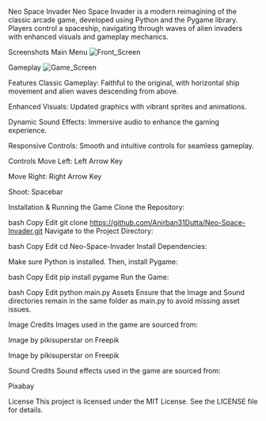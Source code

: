 Neo Space Invader
Neo Space Invader is a modern reimagining of the classic arcade game, developed using Python and the Pygame library. Players control a spaceship, navigating through waves of alien invaders with enhanced visuals and gameplay mechanics.

Screenshots
Main Menu
![Front_Screen](https://github.com/user-attachments/assets/e5743580-1770-46a0-9094-34f971f3e997)


Gameplay
![Game_Screen](https://github.com/user-attachments/assets/60ffd482-6a1f-4e9b-b91b-64a6e232611c)


Features
Classic Gameplay: Faithful to the original, with horizontal ship movement and alien waves descending from above.

Enhanced Visuals: Updated graphics with vibrant sprites and animations.

Dynamic Sound Effects: Immersive audio to enhance the gaming experience.

Responsive Controls: Smooth and intuitive controls for seamless gameplay.

Controls
Move Left: Left Arrow Key

Move Right: Right Arrow Key

Shoot: Spacebar

Installation & Running the Game
Clone the Repository:

bash
Copy
Edit
git clone https://github.com/Anirban31Dutta/Neo-Space-Invader.git
Navigate to the Project Directory:

bash
Copy
Edit
cd Neo-Space-Invader
Install Dependencies:

Make sure Python is installed. Then, install Pygame:

bash
Copy
Edit
pip install pygame
Run the Game:

bash
Copy
Edit
python main.py
Assets
Ensure that the Image and Sound directories remain in the same folder as main.py to avoid missing asset issues.

Image Credits
Images used in the game are sourced from:

Image by pikisuperstar on Freepik

Image by pikisuperstar on Freepik

Sound Credits
Sound effects used in the game are sourced from:

Pixabay

License
This project is licensed under the MIT License. See the LICENSE file for details.
